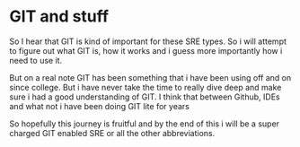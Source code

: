 # GIT and stuff

So I hear that GIT is kind of important for these SRE types. So i will attempt to figure out what GIT is, how it works and i guess more importantly how i need to use it. 

But on a real note GIT has been something that i have been using off and on since college. But i have never take the time to really dive deep and make sure i had a good understanding of GIT. I think that between Github, IDEs and what not i have been doing GIT lite for years

So hopefully this journey is fruitful and by the end of this i will be a super charged GIT enabled SRE or all the other abbreviations. 